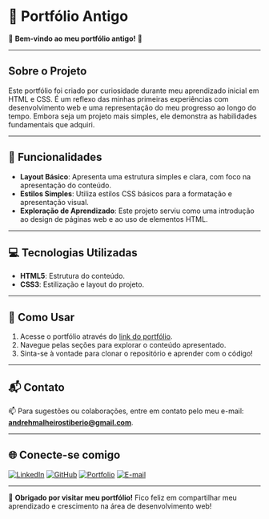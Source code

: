 # 📁 Portfólio Antigo

🌟 **Bem-vindo ao meu portfólio antigo!** 🎉

---

## Sobre o Projeto
Este portfólio foi criado por curiosidade durante meu aprendizado inicial em HTML e CSS. É um reflexo das minhas primeiras experiências com desenvolvimento web e uma representação do meu progresso ao longo do tempo. Embora seja um projeto mais simples, ele demonstra as habilidades fundamentais que adquiri.

---

## 🚀 Funcionalidades
- **Layout Básico**: Apresenta uma estrutura simples e clara, com foco na apresentação do conteúdo.
- **Estilos Simples**: Utiliza estilos CSS básicos para a formatação e apresentação visual.
- **Exploração de Aprendizado**: Este projeto serviu como uma introdução ao design de páginas web e ao uso de elementos HTML.

---

## 💻 Tecnologias Utilizadas
- **HTML5**: Estrutura do conteúdo.
- **CSS3**: Estilização e layout do projeto.

---

## 🔧 Como Usar
1. Acesse o portfólio através do [link do portfólio](https://andreh-malheiros.github.io/portifolio/).
2. Navegue pelas seções para explorar o conteúdo apresentado.
3. Sinta-se à vontade para clonar o repositório e aprender com o código!

---

## 📬 Contato
📫 Para sugestões ou colaborações, entre em contato pelo meu e-mail: **[andrehmalheirostiberio@gmail.com](mailto:andrehmalheirostiberio@gmail.com)**.

---

## 🌐 Conecte-se comigo
[![LinkedIn](https://img.shields.io/badge/LinkedIn-%230077B5.svg?&style=for-the-badge&logo=linkedin&logoColor=white)](https://www.linkedin.com/in/andreh-malheiros/)
[![GitHub](https://img.shields.io/badge/GitHub-%23121011.svg?&style=for-the-badge&logo=github&logoColor=white)](https://github.com/andreh-malheiros)
[![Portfolio](https://img.shields.io/badge/Portfolio-%23FFA500.svg?&style=for-the-badge&logo=firefox&logoColor=white)](https://andreh-malheiros.github.io/Portifolio-2024/)
[![E-mail](https://img.shields.io/badge/Email-%23D14836.svg?&style=for-the-badge&logo=gmail&logoColor=white)](mailto:andrehmalheirostiberio@gmail.com)

---

🎉 **Obrigado por visitar meu portfólio!** Fico feliz em compartilhar meu aprendizado e crescimento na área de desenvolvimento web!
